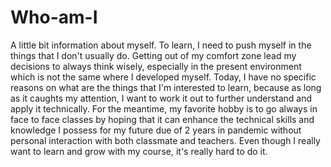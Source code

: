 # Who-am-I
A little bit information about myself. 
To learn, I need to push myself in the things that I don't usually do. Getting out of my comfort zone lead my decisions to always think wisely, especially in the present environment which is not the same where I developed myself. Today, I have no specific reasons on what are the things that I'm interested to learn, because as long as it caughts my attention, I want to work it out to further understand and apply it technically. For the meantime, my favorite hobby is to go always in face to face classes by hoping that it can enhance the technical skills and knowledge I possess for my future due of 2 years in pandemic without personal interaction with both classmate and teachers. Even though I really want to learn and grow with my course, it's really hard to do it. 

